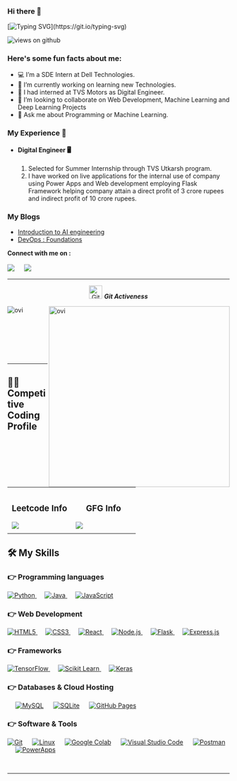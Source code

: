 


### Hi there 👋


[![Typing SVG](https://readme-typing-svg.herokuapp.com?font=Architects+Daughter&color=7AF79A&size=30&lines=Hey!+It's+Harshitha!;I'm+a+Web+Developer...;I'm+also+Data+Scientist;)](https://git.io/typing-svg)

<img src="https://komarev.com/ghpvc/?username=SarvariHarshitha&label=Views&color=brightgreen&style=flat-square" alt="views on github" />

<h3> Here's some fun facts about me: </h3>

- 💻 I’m a SDE Intern at Dell Technologies.
- 🔭 I’m currently working on learning new Technologies.
- 🌱 I had interned at TVS Motors as Digital Engineer.
- 👯 I’m looking to collaborate on Web Development, Machine Learning and Deep Learning Projects
- 💬 Ask me about Programming or Machine Learning.

<h3> My Experience 🔬</h3>
<div>
 <ul>
 <li><h4>Digital Engineer 🖥️</h4>
 <ol><li>Selected for Summer Internship through TVS Utkarsh program.</li> <li> I have worked on live applications for the internal use of company using Power Apps and Web development employing Flask Framework helping company attain a direct profit of 3 crore rupees and indirect profit of 10 crore rupees.</li></ol>
  </li>
 </ul>
</div>

<h3>My Blogs</h3>
<ul>
 <li><a href="https://medium.com/@harshithakonda21/introduction-to-ai-engineering-6f8bdfa0f10d">Introduction to AI engineering</a></li>
 <li><a href="https://medium.com/@harshithakonda21/devops-foundations-ccd8032018ee">DevOps : Foundations</a></li>
</ul>

<p><b>Connect with me on : </b>
<br>	
 <br>
<a target="_blank" href="https://www.linkedin.com/in/sarvari-harshitha-konda"><img src="https://img.shields.io/badge/-LinkedIn-0077B5?style=for-the-badge&logo=Linkedin&logoColor=white"></img></a>
 &emsp;
<a target="_blank" href="mailto:harshithakonda21@gmail.com"
><img src="https://img.shields.io/badge/-Gmail-D14836?style=for-the-badge&logo=Gmail&logoColor=white"></img></a>
&emsp;
  
<br>
</p>


<hr>
<p align="center">
 <img src="https://media.giphy.com/media/W5eoZHPpUx9sapR0eu/giphy.gif" width="30px" alt="Git"/>&nbsp;<i><b>Git Activeness</b></i></p>
 
<p><img align="left" src="https://github-readme-stats.vercel.app/api/top-langs?username=SarvariHarshitha&show_icons=true&locale=en&layout=compact&theme=gruvbox" alt="ovi" /></p>
<p>&nbsp;<img align="right" src="https://github-readme-stats.vercel.app/api?username=SarvariHarshitha&show_icons=true&locale=en&theme=gruvbox" alt="ovi" width="410" /></p>
<br><br><br><br><br>

<hr>

## 👨‍💻 Competitive Coding Profile
<table style="width: 100%; text-align: center; border-collapse: collapse;">
  <tr>
    <!-- Leetcode Section (1st Column) -->
    <td style="width: 50%; padding: 10px; text-align: center;">
      <h3>Leetcode Info</h3>
      <img src="https://leetcard.jacoblin.cool/SakuraHaruno?theme=unicorn&extension=activity" style="max-width: 100%; height: auto; display: block; margin: 0 auto;" />
    </td>
   <td style="width: 50%; padding: 10px; text-align: center;">
      <h3>GFG Info</h3>
      <img src="https://gfgstatscard.vercel.app/harshithakonda" style="max-width: 100%; height: auto; display: block; margin: 0 auto;" />
    </td>
  </tr>
</table>


## 🛠️ My Skills

### 👉 Programming languages

<p align="left"> 
  
<a href="https://python.org/">
    <img alt="Python" src="https://img.shields.io/badge/Python-FFD43B?style=for-the-badge&logo=python&logoColor=darkgreen"/>
  </a>
  &emsp;
<a href="https://www.java.com/en/">
    <img alt="Java" src="https://img.shields.io/badge/Java-ED8B00?style=for-the-badge&logo=java&logoColor=white"/>
  </a>
  &emsp;
<a href="https://developer.mozilla.org/en-US/docs/Web/JavaScript">
    <img alt="JavaScript" src="https://img.shields.io/badge/JavaScript-F7DF1E?style=for-the-badge&logo=javascript&logoColor=black"/>
</a>



</p>

### 👉 Web Development

<p align="left"> 
  
<a href="https://developer.mozilla.org/en-US/docs/Web/HTML">
    <img alt="HTML5" src="https://img.shields.io/badge/HTML5-E34F26?style=for-the-badge&logo=html5&logoColor=white"/>
</a>
 &emsp;
<a href="https://developer.mozilla.org/en-US/docs/Web/CSS">
    <img alt="CSS3" src="https://img.shields.io/badge/CSS3-1572B6?style=for-the-badge&logo=css3&logoColor=white"/>
</a>
 &emsp;
<a href="https://reactjs.org/">
    <img alt="React" src="https://img.shields.io/badge/React-61DAFB?style=for-the-badge&logo=react&logoColor=black"/>
</a>
 &emsp;
<a href="https://nodejs.org/">
    <img alt="Node.js" src="https://img.shields.io/badge/Node.js-339933?style=for-the-badge&logo=nodedotjs&logoColor=white"/>
</a>
 &emsp;
<a href="https://flask.palletsprojects.com/">
    <img alt="Flask" src="https://img.shields.io/badge/Flask-000000?style=for-the-badge&logo=flask&logoColor=white"/>
</a>
 &emsp;
<a href="https://expressjs.com/">
    <img alt="Express.js" src="https://img.shields.io/badge/Express.js-404D59?style=for-the-badge&logo=express&logoColor=white"/>
</a>



</p>

### 👉 Frameworks
<p align="left"> 
  <a href="https://www.tensorflow.org/" target="_blank"> 
   <img alt="TensorFlow" src="https://img.shields.io/badge/TensorFlow-FF6F00?style=for-the-badge&logo=TensorFlow&logoColor=white">
  </a>   
  &emsp;
  <a href="https://scikit-learn.org/" target="_blank">
    <img alt="Scikit Learn" src="https://img.shields.io/badge/scikit_learn-F7931E?style=for-the-badge&logo=scikit-learn&logoColor=white">
  </a> 
   &emsp;
  <a href="https://keras.io/" target="_blank"> 
    <img alt="Keras" src="https://img.shields.io/badge/Keras-D00000?style=for-the-badge&logo=Keras&logoColor=white"/>
  </a>
</p>

### 👉 Databases & Cloud Hosting
<p align="left">
  &emsp;
    <a href="https://www.mysql.com/"><img alt="MySQL" src="https://img.shields.io/badge/MySQL-00000F?style=for-the-badge&logo=mysql&logoColor=white"></a>
  &emsp;
    <a href="https://www.sqlite.org/"><img alt="SQLite" src ="https://img.shields.io/badge/SQLite-07405E?style=for-the-badge&logo=sqlite&logoColor=white"/></a>
  &emsp;
    <a href="https://www.github.com"><img alt="GitHub Pages" src="https://img.shields.io/badge/GitHub-100000?style=for-the-badge&logo=github&logoColor=white"></a>
 </p>

 ### 👉 Software & Tools
 
<p>
    <a href="#"><img alt="Git" src="https://img.shields.io/badge/Git-F05032?style=for-the-badge&logo=git&logoColor=white"></a>
  &emsp;
    <a href="#"><img alt="Linux" src="https://img.shields.io/badge/Linux-FCC624?style=for-the-badge&logo=linux&logoColor=black"></a>
  &emsp;
    <a href="#"><img alt="Google Colab" src="https://img.shields.io/badge/Colab-F9AB00?style=for-the-badge&logo=googlecolab&color=525252"></a>
  &emsp;
    <a href="#"><img alt="Visual Studio Code" src="https://img.shields.io/badge/Visual_Studio_Code-0078D4?style=for-the-badge&logo=visual%20studio%20code&logoColor=white"></a>
  &emsp;
    <a href="#"><img alt="Postman" src="https://img.shields.io/badge/Postman-FF6C37?style=for-the-badge&logo=Postman&logoColor=white"></a>
     &emsp;
     <a href="https://powerapps.microsoft.com/">
    <img alt="PowerApps" src="https://img.shields.io/badge/Microsoft%20PowerApps-742774?style=for-the-badge&logo=microsoftpowerapps&logoColor=white"/>
</a>

    
</p>
<!-- <p align="center"><img src="https://media.giphy.com/media/QaMcXSekUWx7aogAUr/giphy.gif" width="30" />&nbsp;Git profile Trophies</p><br>
<img src="https://github-profile-trophy.vercel.app/?username=Ahmad-shaikh575&theme=gruvbox" /> -->


<br/>

------
